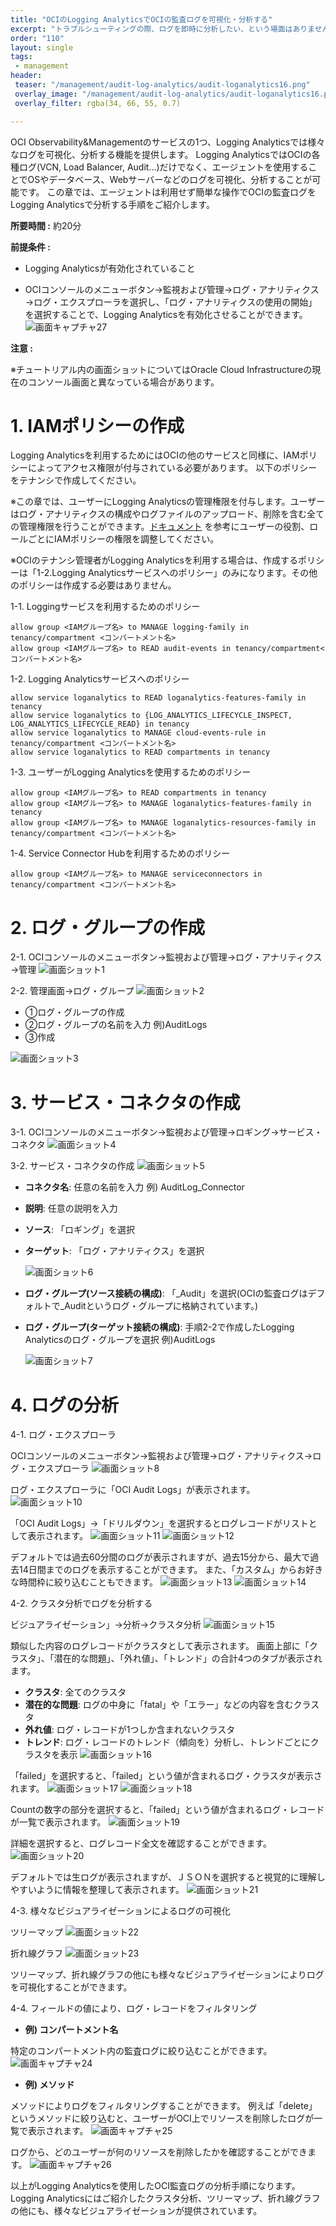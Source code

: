```yaml
---
title: "OCIのLogging AnalyticsでOCIの監査ログを可視化・分析する"
excerpt: "トラブルシューティングの際、ログを即時に分析したい、という場面はありませんか？OCIのLogging Analyticsでは様々なログを可視化、分析する機能を提供します。実際にOCIの監査ログをLogging Analyticsで分析し、ユーザーアクティビティを可視化してみましょう。必要な操作は全てGUIから行うことができます。"
order: "110"
layout: single
tags:
 - management
header:
 teaser: "/management/audit-log-analytics/audit-loganalytics16.png"
 overlay_image: "/management/audit-log-analytics/audit-loganalytics16.png"
 overlay_filter: rgba(34, 66, 55, 0.7)

---
```


OCI Observability&Managementのサービスの1つ、Logging Analyticsでは様々なログを可視化、分析する機能を提供します。
Logging AnalyticsではOCIの各種ログ(VCN, Load Balancer, Audit...)だけでなく、エージェントを使用することでOSやデータベース、Webサーバーなどのログを可視化、分析することが可能です。
この章では、エージェントは利用せず簡単な操作でOCIの監査ログをLogging Analyticsで分析する手順をご紹介します。


**所要時間 :** 約20分

**前提条件 :**
+ Logging Analyticsが有効化されていること
- OCIコンソールのメニューボタン→監視および管理→ログ・アナリティクス→ログ・エクスプローラを選択し、「ログ・アナリティクスの使用の開始」を選択することで、Logging Analyticsを有効化させることができます。
![画面キャプチャ27](audit-loganalytics27.png)


**注意 :** 

※チュートリアル内の画面ショットについてはOracle Cloud Infrastructureの現在のコンソール画面と異なっている場合があります。


# 1. IAMポリシーの作成
Logging Analyticsを利用するためにはOCIの他のサービスと同様に、IAMポリシーによってアクセス権限が付与されている必要があります。
以下のポリシーをテナンシで作成してください。


※この章では、ユーザーにLogging Analyticsの管理権限を付与します。ユーザーはログ・アナリティクスの構成やログファイルのアップロード、削除を含む全ての管理権限を行うことができます。[ドキュメント](https://docs.oracle.com/en-us/iaas/logging-analytics/doc/enable-access-logging-analytics-and-its-resources.html#GUID-EEB0A32F-9D33-4CF6-9FE7-F254C92BB2C0) を参考にユーザーの役割、ロールごとにIAMポリシーの権限を調整してください。

※OCIのテナンシ管理者がLogging Analyticsを利用する場合は、作成するポリシーは「1-2.Logging Analyticsサービスへのポリシー」のみになります。その他のポリシーは作成する必要はありません。

1-1. Loggingサービスを利用するためのポリシー
```
allow group <IAMグループ名> to MANAGE logging-family in tenancy/compartment <コンパートメント名>
allow group <IAMグループ名> to READ audit-events in tenancy/compartment<コンパートメント名>
```

1-2. Logging Analyticsサービスへのポリシー
```
allow service loganalytics to READ loganalytics-features-family in tenancy
allow service loganalytics to {LOG_ANALYTICS_LIFECYCLE_INSPECT, LOG_ANALYTICS_LIFECYCLE_READ} in tenancy
allow service loganalytics to MANAGE cloud-events-rule in tenancy/compartment <コンパートメント名>
allow service loganalytics to READ compartments in tenancy
```

1-3. ユーザーがLogging Analyticsを使用するためのポリシー
```
allow group <IAMグループ名> to READ compartments in tenancy
allow group <IAMグループ名> to MANAGE loganalytics-features-family in tenancy
allow group <IAMグループ名> to MANAGE loganalytics-resources-family in tenancy/compartment <コンパートメント名>
```

1-4. Service Connector Hubを利用するためのポリシー
```
allow group <IAMグループ名> to MANAGE serviceconnectors in tenancy/compartment <コンパートメント名>
```


# 2. ログ・グループの作成
2-1. OCIコンソールのメニューボタン→監視および管理→ログ・アナリティクス→管理
	![画面ショット1](audit-loganalytics1.png)

2-2. 管理画面→ログ・グループ 
	![画面ショット2](audit-loganalytics2.png)

+ ①ログ・グループの作成
+ ②ログ・グループの名前を入力 例)AuditLogs
+ ③作成

![画面ショット3](audit-loganalytics3.png)


# 3. サービス・コネクタの作成
3-1. OCIコンソールのメニューボタン→監視および管理→ロギング→サービス・コネクタ
	![画面ショット4](audit-loganalytics4.png)
	
3-2. サービス・コネクタの作成
	![画面ショット5](audit-loganalytics5.png)
	
- **コネクタ名**: 任意の名前を入力 例) AuditLog_Connector
- **説明**: 任意の説明を入力
- **ソース**: 「ロギング」を選択 
- **ターゲット**: 「ログ・アナリティクス」を選択

	![画面ショット6](audit-loganalytics6.png)
	
- **ログ・グループ(ソース接続の構成)**: 「_Audit」を選択(OCIの監査ログはデフォルトで_Auditというログ・グループに格納されています。)
- **ログ・グループ(ターゲット接続の構成)**: 手順2-2で作成したLogging Analyticsのログ・グループを選択 例)AuditLogs
	
	![画面ショット7](audit-loganalytics7.png)

# 4. ログの分析
4-1. ログ・エクスプローラ

OCIコンソールのメニューボタン→監視および管理→ログ・アナリティクス→ログ・エクスプローラ
	![画面ショット8](audit-loganalytics8.png)
	
ログ・エクスプローラに「OCI Audit Logs」が表示されます。
	![画面ショット10](audit-loganalytics10.png)
	
「OCI Audit Logs」→「ドリルダウン」を選択するとログレコードがリストとして表示されます。
	![画面ショット11](audit-loganalytics11.png)
	![画面ショット12](audit-loganalytics12.png)
	

デフォルトでは過去60分間のログが表示されますが、過去15分から、最大で過去14日間までのログを表示することができます。
また、「カスタム」からお好きな時間枠に絞り込むこともできます。
	![画面ショット13](audit-loganalytics13.png)
	![画面ショット14](audit-loganalytics14.png)
	
	
	
4-2. クラスタ分析でログを分析する

ビジュアライゼーション」→分析→クラスタ分析
	![画面ショット15](audit-loganalytics15.png)
	

類似した内容のログレコードがクラスタとして表示されます。
画面上部に「クラスタ」、「潜在的な問題」、「外れ値」、「トレンド」の合計4つのタブが表示されます。

- **クラスタ**: 全てのクラスタ
- **潜在的な問題**: ログの中身に「fatal」や「エラー」などの内容を含むクラスタ
- **外れ値**: ログ・レコードが1つしか含まれないクラスタ
- **トレンド**: ログ・レコードのトレンド（傾向を）分析し、トレンドごとにクラスタを表示
	![画面ショット16](audit-loganalytics16.png)
	
「failed」を選択すると、「failed」という値が含まれるログ・クラスタが表示されます。
	![画面ショット17](audit-loganalytics17.png)
	![画面ショット18](audit-loganalytics18.png)
	
Countの数字の部分を選択すると、「failed」という値が含まれるログ・レコードが一覧で表示されます。
	![画面ショット19](audit-loganalytics19.png)
	
詳細を選択すると、ログレコード全文を確認することができます。
	![画面ショット20](audit-loganalytics20.png)
	
デフォルトでは生ログが表示されますが、ＪＳＯＮを選択すると視覚的に理解しやすいように情報を整理して表示されます。
	![画面ショット21](audit-loganalytics21.png)
	
4-3. 様々なビジュアライゼーションによるログの可視化

ツリーマップ
	![画面ショット22](audit-loganalytics22.png)
	
折れ線グラフ
	![画面ショット23](audit-loganalytics23.png)
	
ツリーマップ、折れ線グラフの他にも様々なビジュアライゼーションによりログを可視化することができます。
	
4-4. フィールドの値により、ログ・レコードをフィルタリング
- **例) コンパートメント名**

特定のコンパートメント内の監査ログに絞り込むことができます。
	![画面キャプチャ24](audit-loganalytics24.png)
	
- **例) メソッド**

メソッドによりログをフィルタリングすることができます。
例えば「delete」というメソッドに絞り込むと、ユーザーがOCI上でリソースを削除したログが一覧で表示されます。
	![画面キャプチャ25](audit-loganalytics25.png)
	
ログから、どのユーザーが何のリソースを削除したかを確認することができます。
	![画面キャプチャ26](audit-loganalytics26.png)
	

以上がLogging Analyticsを使用したOCI監査ログの分析手順になります。
Logging Analyticsにはご紹介したクラスタ分析、ツリーマップ、折れ線グラフの他にも、様々なビジュアライゼーションが提供されています。

